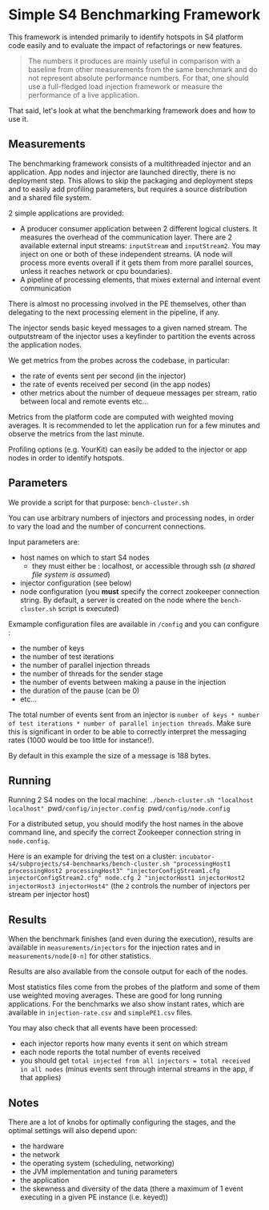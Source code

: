 Simple S4 Benchmarking Framework
================================

This framework is intended primarily to identify hotspots in S4 platform code easily and to evaluate the impact of refactorings or new features. 

> The numbers it produces are mainly useful in comparison with a baseline from other measurements from the same benchmark and do not represent absolute performance numbers. For that, one should use a full-fledged load injection framework or measure the performance of a live application.

That said, let's look at what the benchmarking framework does and how to use it.

## Measurements

The benchmarking framework consists of a multithreaded injector and an application. App nodes and injector are launched directly, there is no deployment step. This allows to skip the packaging and deployment steps and to easily add profiling parameters, but requires a source distribution and a shared file system.

2 simple applications are provided:

* A producer consumer application between 2 different logical clusters. It measures the overhead of the communication layer. There are 2 available external input streams: `inputStream` and `inputStream2`. You may inject on one or both of these independent streams. (A node will process more events overall if it gets them from more parallel sources, unless it reaches network or cpu boundaries). 
* A pipeline of processing elements, that mixes external and internal event communication

There is almost no processing involved in the PE themselves, other than delegating to the next processing element in the pipeline, if any.

The injector sends basic keyed messages to a given named stream. The outputstream of the injector uses a keyfinder to partition the events across the application nodes.

We get metrics from the probes across the codebase, in particular:
- the rate of events sent per second (in the injector)
- the rate of events received per second (in the app nodes)
- other metrics about the number of dequeue messages per stream, ratio between local and remote events etc...

Metrics from the platform code are computed with weighted moving averages. It is recommended to let the application run for a few minutes and observe the metrics from the last minute.

Profiling options (e.g. YourKit) can easily be added to the injector or app nodes in order to identify hotspots.

## Parameters

We provide a script for that purpose: `bench-cluster.sh`

You can use arbitrary numbers of injectors and processing nodes, in order to vary the load and the number of concurrent connections.


Input parameters are:

- host names on which to start S4 nodes
	* they must either be : localhost, or accessible through ssh (_a shared file system is assumed_) 
- injector configuration (see below)
- node configuration (you __must__ specify the correct zookeeper connection string. By default, a server is created on the node where the `bench-cluster.sh` script is executed)

 
Exmample configuration files are available in `/config` and you can configure :

- the number of keys
- the number of test iterations
- the number of parallel injection threads
- the number of threads for the sender stage
- the number of events between making a pause in the injection
- the duration of the pause (can be 0)
- etc…

The total number of events sent from an injector is `number of keys * number of test iterations * number of parallel injection threads`. Make sure this is significant in order to be able to correctly interpret the messaging rates (1000 would be too little for instance!).

By default in this example the size of a message is 188 bytes.



## Running

Running 2 S4 nodes on the local machine:
`./bench-cluster.sh "localhost localhost" `pwd`/config/injector.config `pwd`/config/node.config`

For a distributed setup, you should modify the host names in the above command line, and specify the correct Zookeeper connection string in `node.config`.

Here is an example for driving the test on a cluster:
`incubator-s4/subprojects/s4-benchmarks/bench-cluster.sh "processingHost1 processingHost2 processingHost3" "injectorConfigStream1.cfg injectorConfigStream2.cfg" node.cfg 2 "injectorHost1 injectorHost2 injectorHost3 injectorHost4"` (the `2` controls the number of injectors per stream per injector host)

## Results


When the benchmark finishes (and even during the execution), results are available in `measurements/injectors` for the injection rates and in `measurements/node[0-n]` for other statistics.

Results are also available from the console output for each of the nodes.

Most statistics files come from the probes of the platform and some of them use weighted moving averages. These are good for long running applications. For the benchmarks we also show instant rates, which are available in `injection-rate.csv` and `simplePE1.csv` files.

You may also check that all events have been processed: 

* each injector reports how many events it sent on which stream
* each node reports the total number of events received
* you should get `total injected from all injectors = total received in all nodes` (minus events sent through internal streams in the app, if that applies)


## Notes

There are a lot of knobs for optimally configuring the stages, and the optimal settings will also depend upon:
- the hardware
- the network
- the operating system (scheduling, networking)
- the JVM implementation and tuning parameters
- the application
- the skewness and diversity of the data (there a maximum of 1 event executing in a given PE instance (i.e. keyed))